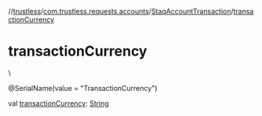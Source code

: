 //[trustless](../../../index.md)/[com.trustless.requests.accounts](../index.md)/[StaqAccountTransaction](index.md)/[transactionCurrency](transaction-currency.md)

# transactionCurrency

\

@SerialName(value = &quot;TransactionCurrency&quot;)

val [transactionCurrency](transaction-currency.md): [String](https://kotlinlang.org/api/latest/jvm/stdlib/kotlin/-string/index.html)
